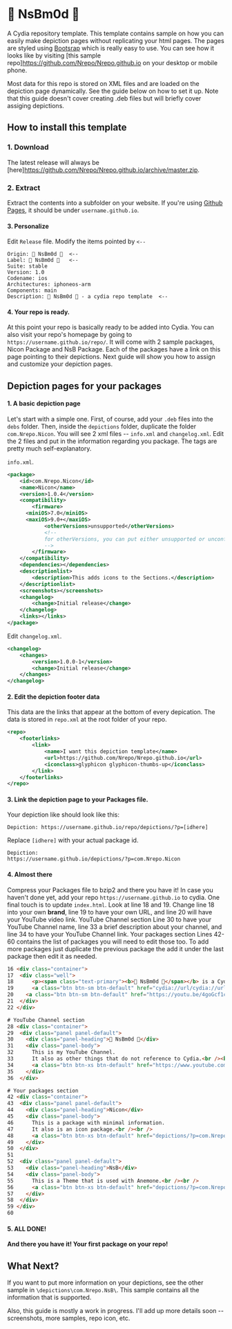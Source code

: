 #  NsBm0d 
A Cydia repository template. This template contains sample on how you can easily make depiction pages without replicating your html pages. The pages are styled using [Bootsrap](http://getbootstrap.com/) which is really easy to use. You can see how it looks like by visiting [this sample repo]https://github.com/Nrepo/Nrepo.github.io on your desktop or mobile phone.

Most data for this repo is stored on XML files and are loaded on the depiction page dynamically. See the guide below on how to set it up. Note that this guide doesn't cover creating .deb files but will briefly cover assiging depictions.

## How to install this template

### 1. Download
The latest release will always be [here]https://github.com/Nrepo/Nrepo.github.io/archive/master.zip.

### 2. Extract
Extract the contents into a subfolder on your website. If you're using [Github Pages](https://pages.github.com/), it should be under `username.github.io`.

#### 3. Personalize
Edit `Release` file. Modify the items pointed by `<--`

    Origin:  NsBm0d   <--
    Label:  NsBm0d    <--
    Suite: stable
    Version: 1.0
    Codename: ios
    Architectures: iphoneos-arm
    Components: main
    Description:  NsBm0d  - a cydia repo template  <--

#### 4. Your repo is ready.
At this point your repo is basically ready to be added into Cydia. You can also visit your repo's homepage by going to `https://username.github.io/repo/`. It will come with 2 sample packages, Nicon Package and NsB Package. Each of the packages have a link on this page pointing to their depictions. Next guide will show you how to assign and customize your depiction pages.


## Depiction pages for your packages

#### 1. A basic depiction page
Let's start with a simple one. First, of course, add your `.deb` files into the `debs` folder. Then, inside the `depictions` folder, duplicate the folder `com.Nrepo.Nicon`. You will see 2 xml files -- `info.xml` and `changelog.xml`. Edit the 2 files and put in the information regarding you package. The tags are pretty much self-explanatory.

`info.xml`.
```xml
<package>
	<id>com.Nrepo.Nicon</id>
	<name>Nicon</name>
	<version>1.0.4</version>
	<compatibility>
		<firmware>
      <miniOS>7.0</miniOS>
      <maxiOS>9.0+</maxiOS>
			<otherVersions>unsupported</otherVersions>
			<!--
			for otherVersions, you can put either unsupported or unconfirmed
			-->
		</firmware>
	</compatibility>
	<dependencies></dependencies>
	<descriptionlist>
		<description>This adds icons to the Sections.</description>
	</descriptionlist>
	<screenshots></screenshots>
	<changelog>
		<change>Initial release</change>
	</changelog>
	<links></links>
</package>
```
Edit `changelog.xml`.
```xml
<changelog>
	<changes>
		<version>1.0.0-1</version>
		<change>Initial release</change>
	</changes>
</changelog>
```

#### 2. Edit the depiction footer data
This data are the links that appear at the bottom of every depication. The data is stored in `repo.xml` at the root folder of your repo.

```xml
<repo>
	<footerlinks>
		<link>
			<name>I want this depiction template</name>
			<url>https://github.com/Nrepo/Nrepo.github.io</url>
			<iconclass>glyphicon glyphicon-thumbs-up</iconclass>
		</link>
	</footerlinks>
</repo>
```

#### 3. Link the depiction page to your Packages file.
Your depiction like should look like this:
```text
Depiction: https://username.github.io/repo/depictions/?p=[idhere]
```
Replace `[idhere]` with your actual package id.
```text
Depiction:
https://username.github.io/depictions/?p=com.Nrepo.Nicon
```
#### 4. Almost there
Compress your Packages file to bzip2 and there you have it! In case you haven't done yet, add your repo `https://username.github.io` to cydia.
  One final touch is to update `index.html`. Look at line 18 and 19. Change line 18 into your own **brand**, line 19 to have your own URL, and line 20 will have your YouTube video link.
YouTube Channel section Line 30 to have your YouTube Channel name, line 33 a brief description about your channel, and line 34 to have your YouTube Channel link.
Your packages section Lines 42-60 contains the list of packages you will need to edit those too. To add more packages just duplicate the previous package the add it under the last package then edit it as needed.
```html
16 <div class="container">
17 	<div class="well">
18 		<p><span class="text-primary"><b> NsBm0d </span></b> is a Cydia repository template.</p>
19 		<a class="btn btn-sm btn-default" href="cydia://url/cydia://url/https://cydia.saurik.com/api/share#?source=https://Nrepo.github.io//">Add to Cydia</a>
20    <a class="btn btn-sm btn-default" href="https://youtu.be/4goGcf1cVrQ">How to Add to Cydia</a>
21 	</div>
22 </div>

# YouTube Channel section
28 <div class="container">
29	<div class="panel panel-default">
30	  <div class="panel-heading"> NsBm0d </div>
31	  <div class="panel-body">
32		This is my YouTube Channel.
33		It also as other things that do not reference to Cydia.<br /><br />
34		<a class="btn btn-xs btn-default" href="https://www.youtube.com/user/NsBm0d">More info</a>
35	  </div>
36	</div>

# Your packages section
42 <div class="container">
43	<div class="panel panel-default">
44	  <div class="panel-heading">Nicon</div>
45	  <div class="panel-body">
46		This is a package with minimal information.
47		It also is an icon package.<br /><br />
48		<a class="btn btn-xs btn-default" href="depictions/?p=com.Nrepo.Nicon">More info</a>
49	  </div>
50	</div>
51
52	<div class="panel panel-default">
53	  <div class="panel-heading">NsB</div>
54	  <div class="panel-body">
55		This is a Theme that is used with Anemone.<br /><br />
56		<a class="btn btn-xs btn-default" href="depictions/?p=com.Nrepo.NsB">More info</a>
57	  </div>
58	</div>
59 </div>
60
```
#### 5. ALL DONE!
**And there you have it! Your first package on your repo!**

## What Next?
If you want to put more information on your depictions, see the other sample in `\depictions\com.Nrepo.NsB\`. This sample contains all the information that is supported.

Also, this guide is mostly a work in progress. I'll add up more details soon -- screenshots, more samples, repo icon, etc.
